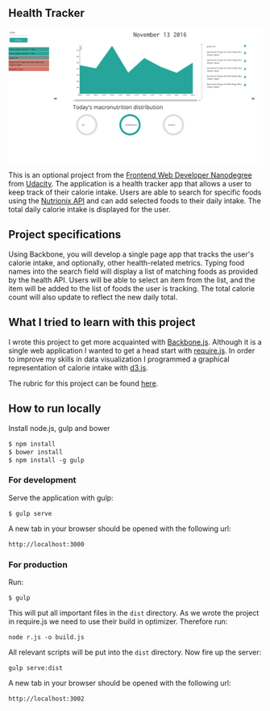 ## Health Tracker

![Teaser Image](teaser_image.png)

This is an optional project from the [Frontend Web Developer Nanodegree](https://www.udacity.com/course/front-end-web-developer-nanodegree--nd001) from [Udacity](https://www.udacity.com/). The application is a health tracker app that allows a user to keep track of their calorie intake. Users are able to search for specific foods using the [Nutrionix API](https://developer.nutritionix.com/) and can add selected foods to their daily intake. The total daily calorie intake is displayed for the user.

## Project specifications

Using Backbone, you will develop a single page app that tracks the user's calorie intake, and optionally, other health-related metrics. Typing food names into the search field will display a list of matching foods as provided by the health API. Users will be able to select an item from the list, and the item will be added to the list of foods the user is tracking. The total calorie count will also update to reflect the new daily total.

## What I tried to learn with this project

I wrote this project to get more acquainted with [Backbone.js](http://backbonejs.org/). Although it is a single web application I wanted to get a head start with [require.js](http://requirejs.org/). In order to improve my skills in data visualization I programmed a graphical representation of calorie intake with [d3.js](https://d3js.org/).

The rubric for this project can be found [here](https://review.udacity.com/#!/rubrics/81/view). 

## How to run locally

Install node.js, gulp and bower

```
$ npm install
$ bower install
$ npm install -g gulp
```
### For development

Serve the application with gulp:

```
$ gulp serve
```

A new tab in your browser should be opened with the following url:

```
http://localhost:3000
```

### For production

Run:

```
$ gulp
```

This will put all important files in the `dist` directory. As we wrote the project in require.js we need to use their build in optimizer. Therefore run:

```
node r.js -o build.js
```

All relevant scripts will be put into the `dist` directory. Now fire up the server:

```
gulp serve:dist
```

A new tab in your browser should be opened with the following url:

```
http://localhost:3002
```
